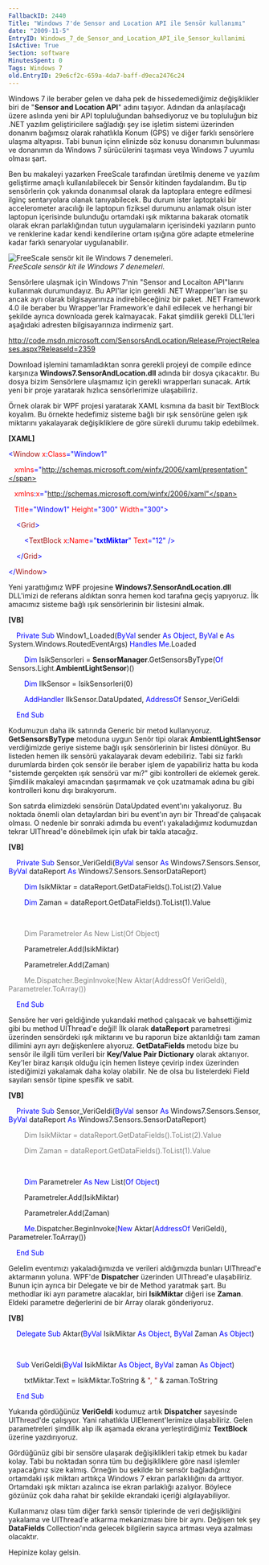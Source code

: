 ```yaml
---
FallbackID: 2440
Title: "Windows 7'de Sensor and Location API ile Sensör kullanımı"
date: "2009-11-5"
EntryID: Windows_7_de_Sensor_and_Location_API_ile_Sensor_kullanimi
IsActive: True
Section: software
MinutesSpent: 0
Tags: Windows 7
old.EntryID: 29e6cf2c-659a-4da7-baff-d9eca2476c24
---
```

Windows 7 ile beraber gelen ve daha pek de hissedemediğimiz
değişiklikler biri de "**Sensor and Location API**" adını taşıyor.
Adından da anlaşılacağı üzere aslında yeni bir API topluluğundan
bahsediyoruz ve bu topluluğun biz .NET yazılım geliştiricilere sağladığı
şey ise işletim sistemi üzerinden donanım bağımsız olarak rahatlıkla
Konum (GPS) ve diğer farklı sensörlere ulaşma altyapısı. Tabi bunun
içinn elinizde söz konusu donanımın bulunması ve donanımın da Windows 7
sürücülerini taşıması veya Windows 7 uyumlu olması şart.

Ben bu makaleyi yazarken FreeScale tarafından üretilmiş deneme ve
yazılım geliştirme amaçlı kullanılabilecek bir Sensör kitinden
faydalandım. Bu tip sensörlerin çok yakında donanımsal olarak da
laptoplara entegre edilmesi ilginç sentaryolara olanak tanıyabilecek. Bu
durum ister laptoptaki bir accelerometer aracılığı ile laptopun fiziksel
durumunu anlamak olsun ister laptopun içerisinde bulunduğu ortamdaki
ışık miktarına bakarak otomatik olarak ekran parlaklığından tutun
uygulamaların içerisindeki yazıların punto ve renklerine kadar kendi
kendilerine ortam ışığına göre adapte etmelerine kadar farklı senaryolar
uygulanabilir.

![FreeScale sensör kit ile Windows 7
denemeleri.](media/Windows_7_de_Sensor_and_Location_API_ile_Sensor_kullanimi/04112009_1.jpg)\
*FreeScale sensör kit ile Windows 7 denemeleri.*

Sensörlere ulaşmak için Windows 7'nin "Sensor and Locaiton API"larını
kullanmak durumundayız. Bu API'lar için gerekli .NET Wrapper'ları ise şu
ancak ayrı olarak bilgisayarınıza indirebileceğiniz bir paket. .NET
Framework 4.0 ile beraber bu Wrapper'lar Framework'e dahil edilecek ve
herhangi bir şekilde ayrıca downloada gerek kalmayacak. Fakat şimdilik
gerekli DLL'leri aşağıdaki adresten bilgisayarınıza indirmeniz şart.

<http://code.msdn.microsoft.com/SensorsAndLocation/Release/ProjectReleases.aspx?ReleaseId=2359>

Download işlemini tamamladıktan sonra gerekli projeyi de compile edince
karşınıza **Windows7.SensorAndLocation.dll** adında bir dosya
çıkacaktır. Bu dosya bizim Sensörlere ulaşmamız için gerekli wrapperları
sunacak. Artık yeni bir proje yaratarak hızlıca sensörlerimize
ulaşabiliriz.

Örnek olarak bir WPF projesi yaratarak XAML kısmına da basit bir
TextBlock koyalım. Bu örnekte hedefimiz sisteme bağlı bir ışık sensörüne
gelen ışık miktarını yakalayarak değişikliklere de göre sürekli durumu
takip edebilmek.

**[XAML]**

<span style="color: blue;">\<</span><span
style="color: #a31515;">Window</span><span style="color: red;">
x</span><span style="color: blue;">:</span><span
style="color: red;">Class</span><span
style="color: blue;">="Window1"</span>

   <span style="color: red;"> xmlns</span><span
style="color: blue;">="http://schemas.microsoft.com/winfx/2006/xaml/presentation"</span>

   <span style="color: red;"> xmlns</span><span
style="color: blue;">:</span><span style="color: red;">x</span><span
style="color: blue;">="http://schemas.microsoft.com/winfx/2006/xaml"</span>

   <span style="color: red;"> Title</span><span
style="color: blue;">="Window1"</span><span style="color: red;">
Height</span><span style="color: blue;">="300"</span><span
style="color: red;"> Width</span><span
style="color: blue;">="300"\></span>

<span style="color: #a31515;">    </span><span
style="color: blue;">\<</span><span
style="color: #a31515;">Grid</span><span style="color: blue;">\></span>

<span style="color: #a31515;">        </span><span
style="color: blue;">\<</span><span
style="color: #a31515;">TextBlock</span><span style="color: red;">
x</span><span style="color: blue;">:</span><span
style="color: red;">Name</span><span
style="color: blue;">="**txtMiktar**"</span><span style="color: red;">
Text</span><span style="color: blue;">="12" /\></span>

<span style="color: #a31515;">    </span><span
style="color: blue;">\</</span><span
style="color: #a31515;">Grid</span><span style="color: blue;">\></span>

<span style="color: blue;">\</</span><span
style="color: #a31515;">Window</span><span
style="color: blue;">\></span>

Yeni yarattığımız WPF projesine **Windows7.SensorAndLocation.dll**
DLL'imizi de referans aldıktan sonra hemen kod tarafına geçiş yapıyoruz.
İlk amacımız sisteme bağlı ışık sensörlerinin bir listesini almak.

**[VB]**

    <span style="color: blue;">Private</span> <span
style="color: blue;">Sub</span> Window1\_Loaded(<span
style="color: blue;">ByVal</span> sender <span
style="color: blue;">As</span> <span style="color: blue;">Object</span>,
<span style="color: blue;">ByVal</span> e <span
style="color: blue;">As</span> System.Windows.RoutedEventArgs) <span
style="color: blue;">Handles</span> <span
style="color: blue;">Me</span>.Loaded

        <span style="color: blue;">Dim</span> IsikSensorleri =
**SensorManager**.GetSensorsByType(<span style="color: blue;">Of</span>
Sensors.Light.**AmbientLightSensor**)()

        <span style="color: blue;">Dim</span> IlkSensor =
IsikSensorleri(0)

        <span style="color: blue;">AddHandler</span>
IlkSensor.DataUpdated, <span style="color: blue;">AddressOf</span>
Sensor\_VeriGeldi

    <span style="color: blue;">End</span> <span
style="color: blue;">Sub</span>

Kodumuzun daha ilk satırında Generic bir metod kullanıyoruz.
**GetSensorsByType** metoduna uygun Senör tipi olarak
**AmbientLightSensor** verdiğimizde geriye sisteme bağlı ışık
sensörlerinin bir listesi dönüyor. Bu listeden hemen ilk sensörü
yakalayarak devam edebiliriz. Tabi siz farklı durumlarda birden çok
sensör ile beraber işlem de yapabiliriz hatta bu koda "sistemde
gerçekten ışık sensörü var mı?" gibi kontrolleri de eklemek gerek.
Şimdilik makaleyi amacından şaşırmamak ve çok uzatmamak adına bu gibi
kontrolleri konu dışı bırakıyorum.

Son satırda elimizdeki sensörün DataUpdated event'ını yakalıyoruz. Bu
noktada önemli olan detaylardan biri bu event'ın ayrı bir Thread'de
çalışacak olması. O nedenle bir sonraki adımda bu event'ı yakaladığımız
kodumuzdan tekrar UIThread'e dönebilmek için ufak bir takla atacağız.

**[VB]**

    <span style="color: blue;">Private</span> <span
style="color: blue;">Sub</span> Sensor\_VeriGeldi(<span
style="color: blue;">ByVal</span> sensor <span
style="color: blue;">As</span> Windows7.Sensors.Sensor, <span
style="color: blue;">ByVal</span> dataReport <span
style="color: blue;">As</span> Windows7.Sensors.SensorDataReport)

        <span style="color: blue;">Dim</span> IsikMiktar =
dataReport.GetDataFields().ToList(2).Value

        <span style="color: blue;">Dim</span> Zaman =
dataReport.GetDataFields().ToList(1).Value

 

<span style="color: gray">        </span> <span
style="color: gray;">Dim</span><span style="color: gray"> Parametreler
</span> <span style="color: gray;">As</span> <span
style="color: gray;">New</span><span style="color: gray">
List(</span><span style="color: gray;">Of</span> <span
style="color: gray;">Object</span><span style="color: gray">)</span>

        Parametreler.Add(IsikMiktar)

        Parametreler.Add(Zaman)

<span style="color: gray">        </span> <span
style="color: gray;">Me</span><span
style="color: gray">.Dispatcher.BeginInvoke(</span><span
style="color: gray;">New</span><span style="color: gray">
Aktar(</span><span style="color: gray;">AddressOf</span><span
style="color: gray"> VeriGeldi), Parametreler.ToArray())</span>

    <span style="color: blue;">End</span> <span
style="color: blue;">Sub</span>

Sensöre her veri geldiğinde yukarıdaki method çalışacak ve bahsettiğimiz
gibi bu method UIThread'e değil! İlk olarak **dataReport** parametresi
üzerinden sensördeki ışık miktarını ve bu raporun bize aktarıldığı tam
zaman dilimini ayrı ayrı değişkenlere alıyoruz. **GetDataFields** metodu
bize bu sensör ile ilgili tüm verileri bir **Key/Value Pair Dictionary**
olarak aktarıyor. Key'ler biraz karışık olduğu için hemen listeye
çevirip index üzerinden istediğimizi yakalamak daha kolay olabilir. Ne
de olsa bu listelerdeki Field sayıları sensör tipine spesifik ve sabit.

**[VB]**

    <span style="color: blue;">Private</span> <span
style="color: blue;">Sub</span> Sensor\_VeriGeldi(<span
style="color: blue;">ByVal</span> sensor <span
style="color: blue;">As</span> Windows7.Sensors.Sensor, <span
style="color: blue;">ByVal</span> dataReport <span
style="color: blue;">As</span> Windows7.Sensors.SensorDataReport)

<span style="color: gray">        </span> <span
style="color: gray;">Dim</span><span style="color: gray"> IsikMiktar =
dataReport.GetDataFields().ToList(2).Value</span>

<span style="color: gray">        </span> <span
style="color: gray;">Dim</span><span style="color: gray"> Zaman =
dataReport.GetDataFields().ToList(1).Value</span>

 

        <span style="color: blue;">Dim</span> Parametreler <span
style="color: blue;">As</span> <span style="color: blue;">New</span>
List(<span style="color: blue;">Of</span> <span
style="color: blue;">Object</span>)

        Parametreler.Add(IsikMiktar)

        Parametreler.Add(Zaman)

        <span
style="color: blue;">Me</span>.Dispatcher.BeginInvoke(<span
style="color: blue;">New</span> Aktar(<span
style="color: blue;">AddressOf</span> VeriGeldi),
Parametreler.ToArray())

    <span style="color: blue;">End</span> <span
style="color: blue;">Sub</span>

Gelelim eventımızı yakaladığımızda ve verileri aldığımızda bunları
UIThread'e aktarmanın yoluna. WPF'de **Dispatcher** üzerinden UIThread'e
ulaşabiliriz. Bunun için ayrıca bir Delegate ve bir de Method yaratmak
şart. Bu methodlar iki ayrı parametre alacaklar, biri **IsikMiktar**
diğeri ise **Zaman**. Eldeki parametre değerlerini de bir Array olarak
gönderiyoruz.

**[VB]**

    <span style="color: blue;">Delegate</span> <span
style="color: blue;">Sub</span> Aktar(<span
style="color: blue;">ByVal</span> IsikMiktar <span
style="color: blue;">As</span> <span style="color: blue;">Object</span>,
<span style="color: blue;">ByVal</span> Zaman <span
style="color: blue;">As</span> <span style="color: blue;">Object</span>)

 

    <span style="color: blue;">Sub</span> VeriGeldi(<span
style="color: blue;">ByVal</span> IsikMiktar <span
style="color: blue;">As</span> <span style="color: blue;">Object</span>,
<span style="color: blue;">ByVal</span> zaman <span
style="color: blue;">As</span> <span style="color: blue;">Object</span>)

        txtMiktar.Text = IsikMiktar.ToString & <span
style="color: #a31515;">", "</span> & zaman.ToString

    <span style="color: blue;">End</span> <span
style="color: blue;">Sub</span>

Yukarıda gördüğünüz **VeriGeldi** kodumuz artık **Dispatcher** sayesinde
UIThread'de çalışıyor. Yani rahatlıkla UIElement'lerimize ulaşabiliriz.
Gelen parametreleri şimdilik alıp ilk aşamada ekrana yerleştirdiğimiz
**TextBlock** üzerine yazdırıyoruz.

Gördüğünüz gibi bir sensöre ulaşarak değişiklikleri takip etmek bu kadar
kolay. Tabi bu noktadan sonra tüm bu değişikliklere göre nasıl işlemler
yapacağınız size kalmış. Örneğin bu şekilde bir sensör bağladığınız
ortamdaki ışık miktarı arttıkça Windows 7 ekran parlaklılığını da
arttıyor. Ortamdaki ışık miktarı azalınca ise ekran parlaklığı azalıyor.
Böylece gözünüz çok daha rahat bir şekilde ekrandaki içeriği
algılayabiliyor.

Kullanmanız olası tüm diğer farklı sensör tiplerinde de veri
değişikliğini yakalama ve UIThread'e atkarma mekanizması bire bir aynı.
Değişen tek şey **DataFields** Collection'ında gelecek bilgilerin sayıca
artması veya azalması olacaktır.

Hepinize kolay gelsin.


